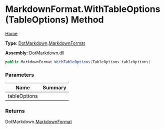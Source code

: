 # MarkdownFormat\.WithTableOptions\(TableOptions\) Method

[Home](../../../README.md)

**Type**: [DotMarkdown](../../README.md)\.[MarkdownFormat](../README.md)

**Assembly**: DotMarkdown\.dll

```csharp
public MarkdownFormat WithTableOptions(TableOptions tableOptions)
```

### Parameters

| Name | Summary |
| ---- | ------- |
| tableOptions | |

### Returns

DotMarkdown\.[MarkdownFormat](../README.md)

